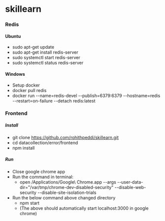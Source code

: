 # skillearn

### Redis
#### Ubuntu
- sudo apt-get update
- sudo apt-get install redis-server
- sudo systemctl start redis-server
- sudo systemctl status redis-server

#### Windows
- Setup docker 
- docker pull redis
- docker run --name=redis-devel --publish=6379:6379 --hostname=redis --restart=on-failure --detach redis:latest


### Frontend
##### Install 
- git clone https://github.com/rohithpeddi/skillearn.git
- cd datacollection/error/frontend
- npm install
##### Run
- Close google chrome app
- Run the command in terminal:
  - open /Applications/Google\ Chrome.app --args --user-data-dir="/var/tmp/chrome-dev-disabled-security" --disable-web-security --disable-site-isolation-trials
- Run the below command above changed directory 
  - npm start
  - (The above should automatically start localhost:3000 in google chrome)

